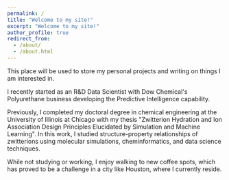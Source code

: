 ```yaml
---
permalink: /
title: "Welcome to my site!"
excerpt: "Welcome to my site!"
author_profile: true
redirect_from:
  - /about/
  - /about.html
---
```


This place will be used to store my personal projects and writing on things I am interested in.

I recently started as an R&D Data Scientist with Dow Chemical's Polyurethane business developing the Predictive Intelligence capability.

Previously, I completed my doctoral degree in chemical engineering at the University of Illinois at Chicago with my thesis "Zwitterion Hydration and Ion Association Design Principles Elucidated by Simulation and Machine Learning". In this work, I studied structure-property relationships of zwitterions using molecular simulations, cheminformatics, and data science techniques.

While not studying or working, I enjoy walking to new coffee spots, which has proved to be a challenge in a city like Houston, where I currently reside.
